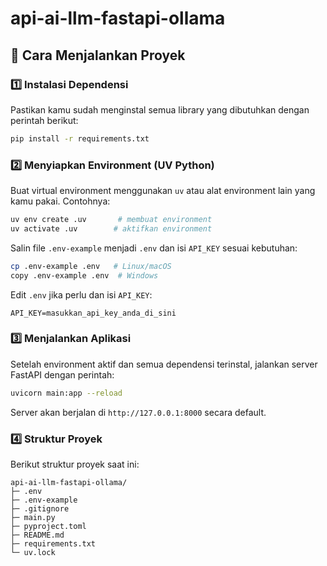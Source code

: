 # api-ai-llm-fastapi-ollama

## 🚀 Cara Menjalankan Proyek

### 1️⃣ Instalasi Dependensi

Pastikan kamu sudah menginstal semua library yang dibutuhkan dengan perintah berikut:

```bash
pip install -r requirements.txt
```

### 2️⃣ Menyiapkan Environment (UV Python)

Buat virtual environment menggunakan `uv` atau alat environment lain yang kamu pakai. Contohnya:

```bash
uv env create .uv       # membuat environment
uv activate .uv        # aktifkan environment
```

Salin file `.env-example` menjadi `.env` dan isi `API_KEY` sesuai kebutuhan:

```bash
cp .env-example .env   # Linux/macOS
copy .env-example .env  # Windows
```

Edit `.env` jika perlu dan isi `API_KEY`:

```env
API_KEY=masukkan_api_key_anda_di_sini
```

### 3️⃣ Menjalankan Aplikasi

Setelah environment aktif dan semua dependensi terinstal, jalankan server FastAPI dengan perintah:

```bash
uvicorn main:app --reload
```

Server akan berjalan di `http://127.0.0.1:8000` secara default.

### 4️⃣ Struktur Proyek

Berikut struktur proyek saat ini:

```
api-ai-llm-fastapi-ollama/
├─ .env
├─ .env-example
├─ .gitignore
├─ main.py
├─ pyproject.toml
├─ README.md
├─ requirements.txt
└─ uv.lock
```
